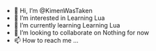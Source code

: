 - 👋 Hi, I’m @KimenWasTaken
- 👀 I’m interested in Learning Lua
- 🌱 I’m currently learning Learning Lua
- 💞️ I’m looking to collaborate on Nothing for now
- 📫 How to reach me ...

<!---
KimenWasTaken/KimenWasTaken is a ✨ special ✨ repository because its `README.md` (this file) appears on your GitHub profile.
You can click the Preview link to take a look at your changes.
--->
